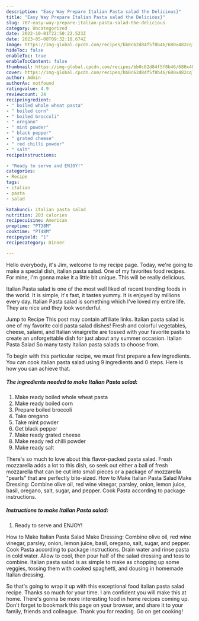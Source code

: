 ```yaml
---
description: "Easy Way Prepare Italian Pasta salad the Delicious}"
title: "Easy Way Prepare Italian Pasta salad the Delicious}"
slug: 707-easy-way-prepare-italian-pasta-salad-the-delicious
category: Uncategorized
date: 2022-10-01T22:50:22.523Z
date: 2023-05-08T09:32:18.674Z
image: https://img-global.cpcdn.com/recipes/bb0c62d84f5f8b46/680x482cq70/italian-pasta-salad-recipe-main-photo.jpg
hideToc: false
enableToc: true
enableTocContent: false
thumbnail: https://img-global.cpcdn.com/recipes/bb0c62d84f5f8b46/680x482cq70/italian-pasta-salad-recipe-main-photo.jpg
cover: https://img-global.cpcdn.com/recipes/bb0c62d84f5f8b46/680x482cq70/italian-pasta-salad-recipe-main-photo.jpg
author: Admin
authorAv: notfound
ratingvalue: 4.9
reviewcount: 24
recipeingredient:
- " boiled whole wheat pasta"
- " boiled corn"
- " boiled broccoli"
- " oregano"
- " mint powder"
- " black pepper"
- " grated cheese"
- " red chilli powder"
- " salt"
recipeinstructions:

- "Ready to serve and ENJOY!"
categories:
- Recipe
tags:
- italian
- pasta
- salad

katakunci: italian pasta salad 
nutrition: 203 calories
recipecuisine: American
preptime: "PT38M"
cooktime: "PT48M"
recipeyield: "1"
recipecategory: Dinner

---
```



Hello everybody, it's Jim, welcome to my recipe page. Today, we're going to make a special dish, italian pasta salad. One of my favorites food recipes. For mine, I'm gonna make it a little bit unique. This will be really delicious.

Italian Pasta salad is one of the most well liked of recent trending foods in the world. It is simple, it's fast, it tastes yummy. It is enjoyed by millions every day. Italian Pasta salad is something which I've loved my entire life. They are nice and they look wonderful.

Jump to Recipe This post may contain affiliate links. Italian pasta salad is one of my favorite cold pasta salad dishes! Fresh and colorful vegetables, cheese, salami, and Italian vinaigrette are tossed with your favorite pasta to create an unforgettable dish for just about any summer occasion. Italian Pasta Salad So many tasty Italian pasta salads to choose from.


To begin with this particular recipe, we must first prepare a few ingredients. You can cook italian pasta salad using 9 ingredients and 0 steps. Here is how you can achieve that.

<!--inarticleads1-->

##### The ingredients needed to make Italian Pasta salad:

1. Make ready  boiled whole wheat pasta
1. Make ready  boiled corn
1. Prepare  boiled broccoli
1. Take  oregano
1. Take  mint powder
1. Get  black pepper
1. Make ready  grated cheese
1. Make ready  red chilli powder
1. Make ready  salt


There&#39;s so much to love about this flavor-packed pasta salad. Fresh mozzarella adds a lot to this dish, so seek out either a ball of fresh mozzarella that can be cut into small pieces or a package of mozzarella &#34;pearls&#34; that are perfectly bite-sized. How to Make Italian Pasta Salad Make Dressing: Combine olive oil, red wine vinegar, parsley, onion, lemon juice, basil, oregano, salt, sugar, and pepper. Cook Pasta according to package instructions. 

<!--inarticleads2-->

##### Instructions to make Italian Pasta salad:


1. Ready to serve and ENJOY!

How to Make Italian Pasta Salad Make Dressing: Combine olive oil, red wine vinegar, parsley, onion, lemon juice, basil, oregano, salt, sugar, and pepper. Cook Pasta according to package instructions. Drain water and rinse pasta in cold water. Allow to cool, then pour half of the salad dressing and toss to combine. Italian pasta salad is as simple to make as chopping up some veggies, tossing them with cooked spaghetti, and dousing in homemade Italian dressing. 

So that's going to wrap it up with this exceptional food italian pasta salad recipe. Thanks so much for your time. I am confident you will make this at home. There's gonna be more interesting food in home recipes coming up. Don't forget to bookmark this page on your browser, and share it to your family, friends and colleague. Thank you for reading. Go on get cooking!
